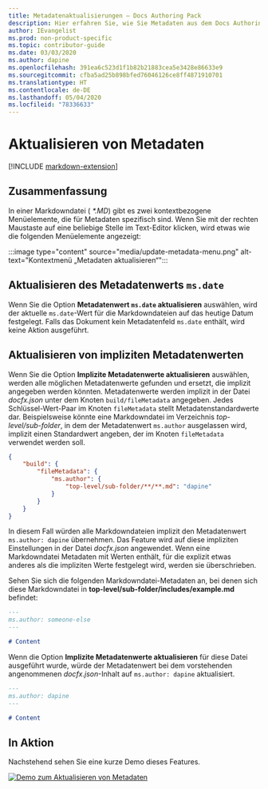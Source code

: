 ```yaml
---
title: Metadatenaktualisierungen – Docs Authoring Pack
description: Hier erfahren Sie, wie Sie Metadaten aus dem Docs Authoring Pack, Visual Studio Code-Erweiterung, aktualisieren.
author: IEvangelist
ms.prod: non-product-specific
ms.topic: contributor-guide
ms.date: 03/03/2020
ms.author: dapine
ms.openlocfilehash: 391ea6c523d1f1b82b21883cea5e3428e86633e9
ms.sourcegitcommit: cfba5ad25b898bfed76046126ce8ff4871910701
ms.translationtype: HT
ms.contentlocale: de-DE
ms.lasthandoff: 05/04/2020
ms.locfileid: "78336633"
---
```

# <a name="update-metadata"></a>Aktualisieren von Metadaten

[!INCLUDE [markdown-extension](includes/markdown-extension.md)]

## <a name="summary"></a>Zusammenfassung

In einer Markdowndatei ( *\*.MD*) gibt es zwei kontextbezogene Menüelemente, die für Metadaten spezifisch sind. Wenn Sie mit der rechten Maustaste auf eine beliebige Stelle im Text-Editor klicken, wird etwas wie die folgenden Menüelemente angezeigt:

:::image type="content" source="media/update-metadata-menu.png" alt-text="Kontextmenü „Metadaten aktualisieren“":::

## <a name="update-msdate-metadata-value"></a>Aktualisieren des Metadatenwerts `ms.date`

Wenn Sie die Option **Metadatenwert `ms.date` aktualisieren** auswählen, wird der aktuelle `ms.date`-Wert für die Markdowndateien auf das heutige Datum festgelegt. Falls das Dokument kein Metadatenfeld `ms.date` enthält, wird keine Aktion ausgeführt.

## <a name="update-implicit-metadata-values"></a>Aktualisieren von impliziten Metadatenwerten

Wenn Sie die Option **Implizite Metadatenwerte aktualisieren** auswählen, werden alle möglichen Metadatenwerte gefunden und ersetzt, die implizit angegeben werden könnten. Metadatenwerte werden implizit in der Datei *docfx.json* unter dem Knoten `build/fileMetadata` angegeben. Jedes Schlüssel-Wert-Paar im Knoten `fileMetadata` stellt Metadatenstandardwerte dar. Beispielsweise könnte eine Markdowndatei im Verzeichnis *top-level/sub-folder*, in dem der Metadatenwert `ms.author` ausgelassen wird, implizit einen Standardwert angeben, der im Knoten `fileMetadata` verwendet werden soll.

```json
{
    "build": {
        "fileMetadata": {
            "ms.author": {
                "top-level/sub-folder/**/**.md": "dapine"
            }
        }
    }
}
```

In diesem Fall würden alle Markdowndateien implizit den Metadatenwert `ms.author: dapine` übernehmen. Das Feature wird auf diese impliziten Einstellungen in der Datei *docfx.json* angewendet. Wenn eine Markdowndatei Metadaten mit Werten enthält, für die explizit etwas anderes als die impliziten Werte festgelegt wird, werden sie überschrieben.

Sehen Sie sich die folgenden Markdowndatei-Metadaten an, bei denen sich diese Markdowndatei in **top-level/sub-folder/includes/example.md** befindet:

```markdown
---
ms.author: someone-else
---

# Content
```

Wenn die Option **Implizite Metadatenwerte aktualisieren** für diese Datei ausgeführt wurde, würde der Metadatenwert bei dem vorstehenden angenommenen *docfx.json*-Inhalt auf `ms.author: dapine` aktualisiert.

```markdown
---
ms.author: dapine
---

# Content
```

## <a name="in-action"></a>In Aktion

Nachstehend sehen Sie eine kurze Demo dieses Features.

[![Demo zum Aktualisieren von Metadaten](media/update-metadata.gif)](media/update-metadata.gif#lightbox)
